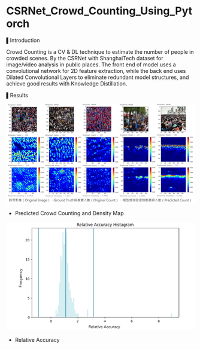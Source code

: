 # CSRNet_Crowd_Counting_Using_Pytorch

▌Introduction

Crowd Counting is a CV & DL technique to estimate the number of people in crowded scenes. By the CSRNet with ShanghaiTech dataset for image/video analysis in public places. The front end of model uses a convolutional network for 2D feature extraction, while the back end uses Dilated Convolutional Layers to eliminate redundant model structures, and achieve good results with Knowledge Distillation.

▌Results


  ![image](Predicted_DensityMap.png)   
 
  * Predicted Crowd Counting and Density Map
  
  ![image](Relative_Accuracy.png)  

  * Relative Accuracy
